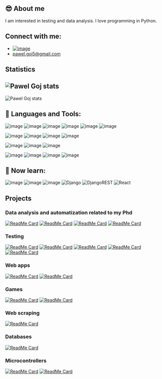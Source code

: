 
## :sunglasses: About me 

I am interested in testing and data analysis. I love programming in Python.

## Connect with me: 
 - [![image](https://img.shields.io/badge/LinkedIn-0077B5?style=for-the-badge&logo=linkedin&logoColor=white)][linkedin]
 - pawel.goj5@gmail.com

## Statistics
 <img align="center" alt="Pawel Goj stats" src="https://github-readme-stats-8yci.vercel.app/api/?username=pawelgoj&layout=compact&theme=buefy&hide_border=true" /></a> 
 ---
 <img align="center" alt="Pawel Goj stats" src="https://github-readme-stats-8yci.vercel.app/api/top-langs/?username=pawelgoj&layout=compact&theme=buefy&hide_border=true" /></a> 
 
## :wrench: Languages and Tools:
![image](https://img.shields.io/badge/Python-14354C?style=for-the-badge&logo=python&logoColor=white)
![image](https://img.shields.io/badge/JavaScript-F7DF1E?style=for-the-badge&logo=javascript&logoColor=black)
![image](https://img.shields.io/badge/HTML5-E34F26?style=for-the-badge&logo=html5&logoColor=white)
![image](https://img.shields.io/badge/CSS3-1572B6?style=for-the-badge&logo=css3&logoColor=white)
![image](https://img.shields.io/badge/VBA-blue?style=for-the-badge)
![image](https://img.shields.io/badge/C%2B%2B-00599C?style=for-the-badge&logo=c%2B%2B&logoColor=white)

![image](https://img.shields.io/badge/Selenium-black?style=for-the-badge&logo=selenium)
![image](https://img.shields.io/badge/Robot%20Framework-000000?style=for-the-badge&logo=robot-framework&logoColor=white)
![image](https://img.shields.io/badge/PyTest-white?style=for-the-badge&logo=PyTest)
![image](https://img.shields.io/badge/Behave-white?style=for-the-badge&logo=behave)

![image](https://img.shields.io/badge/Microsoft_SQL_Server-CC2927?style=for-the-badge&logo=microsoft-sql-server&logoColor=white)
![image](https://img.shields.io/badge/SQLite-blue?style=for-the-badge&logo=sqlite)
![image](https://img.shields.io/badge/MySQL-00000F?style=for-the-badge&logo=mysql&logoColor=white)

![image](https://img.shields.io/badge/GIT-black?style=for-the-badge&logo=git)
![image](https://img.shields.io/badge/Jupyter-F37626.svg?&style=for-the-badge&logo=Jupyter&logoColor=white)
![image](https://img.shields.io/badge/Ubuntu-E95420?style=for-the-badge&logo=ubuntu&logoColor=white)
![image](https://img.shields.io/badge/Markdown-000000?style=for-the-badge&logo=markdown&logoColor=white)

## :book: Now learn:
![image](https://img.shields.io/badge/Flask-000000?style=for-the-badge&logo=flask&logoColor=white)
![image](https://img.shields.io/badge/Playwright-45ba4b?style=for-the-badge&logo=Playwright&logoColor=white)
![image](https://img.shields.io/badge/Rust-000000?style=for-the-badge&logo=rust&logoColor=white)
![Django](https://img.shields.io/badge/django-%23092E20.svg?style=for-the-badge&logo=django&logoColor=white)
![DjangoREST](https://img.shields.io/badge/DJANGO-REST-ff1709?style=for-the-badge&logo=django&logoColor=white&color=ff1709&labelColor=gray)
![React](https://img.shields.io/badge/react-%2320232a.svg?style=for-the-badge&logo=react&logoColor=%2361DAFB)


## Projects 

### Data analysis and automatization related to my Phd
[![ReadMe Card](https://github-readme-stats-8yci.vercel.app/api/pin/?username=pawelgoj&repo=pyMayCoor)][pyMayCoor]
[![ReadMe Card](https://github-readme-stats-8yci.vercel.app/api/pin/?username=pawelgoj&repo=Envelope-for-QE-PH-calculations)][Envelope]
[![ReadMe Card](https://github-readme-stats-8yci.vercel.app/api/pin/?username=pawelgoj&repo=CDFFL-Create-data-files-for-lammps-amorphous-simulations)][CDFFL]
[![ReadMe Card](https://github-readme-stats-8yci.vercel.app/api/pin/?username=pawelgoj&repo=Multiplikowanie-ukladu-i-tworzenie-wiazan)][VBA]


### Testing                 
[![ReadMe Card](https://github-readme-stats-8yci.vercel.app/api/pin/?username=pawelgoj&repo=Selenium_page_object_patern_and_DDT_example)][Selenium_page_obiect_patern_nad_and_DDT_example]
[![ReadMe Card](https://github-readme-stats-8yci.vercel.app/api/pin/?username=pawelgoj&repo=testowanie_rest_api)][testowanie_rest_api]
[![ReadMe Card](https://github-readme-stats-8yci.vercel.app/api/pin/?username=pawelgoj&repo=load_testing_with_locust)][load_testing_with_locust]
[![ReadMe Card](https://github-readme-stats-8yci.vercel.app/api/pin/?username=pawelgoj&repo=Functional_testing_with_robot_framework)][Functional_testing_with_robot_framework]
[![ReadMe Card](https://github.com/pawelgoj/Testalia-wykonane-przeze-mnie-na-kursie-i-stazu)][starz]


### Web apps
[![ReadMe Card](https://github-readme-stats-8yci.vercel.app/api/pin/?username=pawelgoj&repo=beauty_services_website)][beauty_services_website]
[![ReadMe Card](https://github-readme-stats-8yci.vercel.app/api/pin/?username=pawelgoj&repo=Weather-APP)][Weather_APP]



### Games
[![ReadMe Card](https://github-readme-stats-8yci.vercel.app/api/pin/?username=pawelgoj&repo=Rusty_Crossword)][Rusty_crossword]
[![ReadMe Card](https://github-readme-stats-8yci.vercel.app/api/pin/?username=pawelgoj&repo=Quiz-CPP)][Quiz-CPP]


### Web scraping
[![ReadMe Card](https://github-readme-stats-8yci.vercel.app/api/pin/?username=pawelgoj&repo=exemplary_scraping_project)][scraping]


### Databases
[![ReadMe Card](https://github-readme-stats-8yci.vercel.app/api/pin/?username=pawelgoj&repo=TSQL_Test_case_database)][TSQL]


### Microcontrollers
[![ReadMe Card](https://github-readme-stats-8yci.vercel.app/api/pin/?username=pawelgoj&repo=rgb_led_color_change)][rgb_led_color_change]
[![ReadMe Card](https://github-readme-stats-8yci.vercel.app/api/pin/?username=pawelgoj&repo=RGB_LEDs_controler)][RGB_LEDs_controler]


[Rusty_crossword]: https://github.com/pawelgoj/Rusty_Crossword

[Functional_testing_with_robot_framework]: https://github.com/pawelgoj/Functional_testing_with_robot_framework

[Envelope]: https://github.com/pawelgoj/Envelope-for-QE-PH-calculations

[CDFFL]: https://github.com/pawelgoj/CDFFL-Create-data-files-for-lammps-amorphous-simulations

[Weather_APP]: https://github.com/pawelgoj/Weather-APP

[Quiz-CPP]: https://github.com/pawelgoj/Quiz-CPP

[linkedin]: https://linkedin.com/in/paweł-goj-1b7300160

[VBA]: https://github.com/pawelgoj/Multiplikowanie-ukladu-i-tworzenie-wiazan

[scraping]: https://github.com/pawelgoj/exemplary_scraping_project

[pyMayCoor]: https://github.com/pawelgoj/pyMayCoor

[TSQL]: https://github.com/pawelgoj/TSQL_Test_case_database

[rgb_led_color_change]: https://github.com/pawelgoj/rgb_led_color_change

[RGB_LEDs_controler]: https://github.com/pawelgoj/RGB_LEDs_controler

[Selenium_page_obiect_patern_nad_and_DDT_example]: Selenium_page_object_patern_and_DDT_example

[testowanie_rest_api]: https://github.com/pawelgoj/testowanie_rest_api

[load_testing_with_locust]: https://github.com/pawelgoj/load_testing_with_locust

[beauty_services_website]: https://github.com/pawelgoj/beauty_services_website

[starz]: https://github.com/pawelgoj/Testalia-wykonane-przeze-mnie-na-kursie-i-stazu
